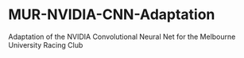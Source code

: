 # MUR-NVIDIA-CNN-Adaptation
Adaptation of the NVIDIA Convolutional Neural Net for the Melbourne University Racing Club
